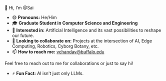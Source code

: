 👋 Hi, I’m @Sai
- 😄 **Pronouns:** He/Him
- 🎓 **Graduate Student in Computer Science and Engineering**
- 👀 **Interested in:** Artificial Intelligence and its vast possibilities to reshape our future.
- 🤝 **Looking to collaborate on:** Projects at the intersection of AI, Edge Computing, Robotics, Cyborg Botany, etc.
- 📫 **How to reach me:** [vchandav@buffalo.edu](mailto:vchandav@buffalo.edu)

Feel free to reach out to me for collaborations or just to say hi!

- ⚡ **Fun Fact:** AI isn't just only LLMs.
